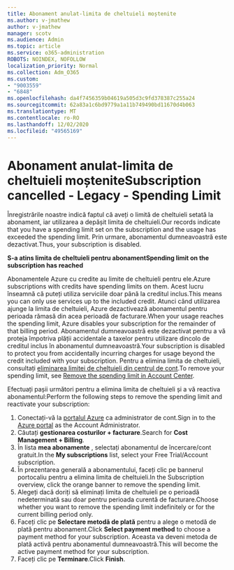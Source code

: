 ```yaml
---
title: Abonament anulat-limita de cheltuieli moștenite
ms.author: v-jmathew
author: v-jmathew
manager: scotv
ms.audience: Admin
ms.topic: article
ms.service: o365-administration
ROBOTS: NOINDEX, NOFOLLOW
localization_priority: Normal
ms.collection: Adm_O365
ms.custom:
- "9003559"
- "6848"
ms.openlocfilehash: da4f7456359b04619a505d3c9fd378387c255a24
ms.sourcegitcommit: 62a83a1c6bd9779a1a11b749490bd11670d4b063
ms.translationtype: MT
ms.contentlocale: ro-RO
ms.lasthandoff: 12/02/2020
ms.locfileid: "49565169"
---
```

# <a name="subscription-cancelled---legacy---spending-limit"></a><span data-ttu-id="0021b-102">Abonament anulat-limita de cheltuieli moștenite</span><span class="sxs-lookup"><span data-stu-id="0021b-102">Subscription cancelled - Legacy - Spending Limit</span></span>

<span data-ttu-id="0021b-103">Înregistrările noastre indică faptul că aveți o limită de cheltuieli setată la abonament, iar utilizarea a depășit limita de cheltuieli.</span><span class="sxs-lookup"><span data-stu-id="0021b-103">Our records indicate that you have a spending limit set on the subscription and the usage has exceeded the spending limit.</span></span> <span data-ttu-id="0021b-104">Prin urmare, abonamentul dumneavoastră este dezactivat.</span><span class="sxs-lookup"><span data-stu-id="0021b-104">Thus, your subscription is disabled.</span></span>

<span data-ttu-id="0021b-105">**S-a atins limita de cheltuieli pentru abonament**</span><span class="sxs-lookup"><span data-stu-id="0021b-105">**Spending limit on the subscription has reached**</span></span>

<span data-ttu-id="0021b-106">Abonamentele Azure cu credite au limite de cheltuieli pentru ele.</span><span class="sxs-lookup"><span data-stu-id="0021b-106">Azure subscriptions with credits have spending limits on them.</span></span> <span data-ttu-id="0021b-107">Acest lucru înseamnă că puteți utiliza serviciile doar până la creditul inclus.</span><span class="sxs-lookup"><span data-stu-id="0021b-107">This means you can only use services up to the included credit.</span></span> <span data-ttu-id="0021b-108">Atunci când utilizarea ajunge la limita de cheltuieli, Azure dezactivează abonamentul pentru perioada rămasă din acea perioadă de facturare.</span><span class="sxs-lookup"><span data-stu-id="0021b-108">When your usage reaches the spending limit, Azure disables your subscription for the remainder of that billing period.</span></span> <span data-ttu-id="0021b-109">Abonamentul dumneavoastră este dezactivat pentru a vă proteja împotriva plății accidentale a taxelor pentru utilizare dincolo de creditul inclus în abonamentul dumneavoastră.</span><span class="sxs-lookup"><span data-stu-id="0021b-109">Your subscription is disabled to protect you from accidentally incurring charges for usage beyond the credit included with your subscription.</span></span> <span data-ttu-id="0021b-110">Pentru a elimina limita de cheltuieli, consultați [eliminarea limitei de cheltuieli din centrul de cont](https://docs.microsoft.com/azure/cost-management-billing/manage/spending-limit#remove).</span><span class="sxs-lookup"><span data-stu-id="0021b-110">To remove your spending limit, see [Remove the spending limit in Account Center](https://docs.microsoft.com/azure/cost-management-billing/manage/spending-limit#remove).</span></span>

<span data-ttu-id="0021b-111">Efectuați pașii următori pentru a elimina limita de cheltuieli și a vă reactiva abonamentul:</span><span class="sxs-lookup"><span data-stu-id="0021b-111">Perform the following steps to remove the spending limit and reactivate your subscription:</span></span>

1. <span data-ttu-id="0021b-112">Conectați-vă la [portalul Azure](https://portal.azure.com/) ca administrator de cont.</span><span class="sxs-lookup"><span data-stu-id="0021b-112">Sign in to the [Azure portal](https://portal.azure.com/) as the Account Administrator.</span></span>
2. <span data-ttu-id="0021b-113">Căutați **gestionarea costurilor + facturare**.</span><span class="sxs-lookup"><span data-stu-id="0021b-113">Search for **Cost Management + Billing**.</span></span>
3. <span data-ttu-id="0021b-114">În lista **mea abonamente** , selectați abonamentul de încercare/cont gratuit.</span><span class="sxs-lookup"><span data-stu-id="0021b-114">In the **My subscriptions** list, select your Free Trial/Account subscription.</span></span>
4. <span data-ttu-id="0021b-115">În prezentarea generală a abonamentului, faceți clic pe bannerul portocaliu pentru a elimina limita de cheltuieli.</span><span class="sxs-lookup"><span data-stu-id="0021b-115">In the Subscription overview, click the orange banner to remove the spending limit.</span></span>
5. <span data-ttu-id="0021b-116">Alegeți dacă doriți să eliminați limita de cheltuieli pe o perioadă nedeterminată sau doar pentru perioada curentă de facturare.</span><span class="sxs-lookup"><span data-stu-id="0021b-116">Choose whether you want to remove the spending limit indefinitely or for the current billing period only.</span></span>
6. <span data-ttu-id="0021b-117">Faceți clic pe **Selectare metodă de plată** pentru a alege o metodă de plată pentru abonament.</span><span class="sxs-lookup"><span data-stu-id="0021b-117">Click **Select payment method** to choose a payment method for your subscription.</span></span> <span data-ttu-id="0021b-118">Aceasta va deveni metoda de plată activă pentru abonamentul dumneavoastră.</span><span class="sxs-lookup"><span data-stu-id="0021b-118">This will become the active payment method for your subscription.</span></span>
7. <span data-ttu-id="0021b-119">Faceți clic pe **Terminare**.</span><span class="sxs-lookup"><span data-stu-id="0021b-119">Click **Finish**.</span></span>
